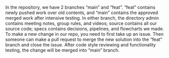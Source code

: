 In the repository, we have 2 branches “main” and “feat”. “feat” contains newly pushed work over old contents, and “main” contains the approved merged work after intensive testing. In either branch, the directory admin contains meeting notes, group rules, and videos; source contains all our source code; specs contains decisions, pipelines, and flowcharts we made. To make a new change in our repo, you need to first take up an issue. Then someone can make a pull request to merge the new solution into the “feat” branch and close the issue. After code style reviewing and functionality testing, the change will be merged into “main” branch.
